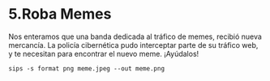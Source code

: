 # 5.Roba Memes

Nos enteramos que una banda dedicada al tráfico de memes, recibió nueva mercancía.
La policía cibernética pudo interceptar parte de su tráfico web, y te necesitan para encontrar el nuevo meme.
¡Ayúdalos!

```
sips -s format png meme.jpeg --out meme.png
```
